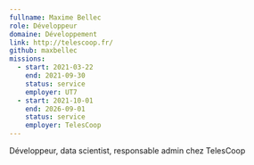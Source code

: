 ```yaml
---
fullname: Maxime Bellec
role: Développeur
domaine: Développement
link: http://telescoop.fr/
github: maxbellec
missions:
  - start: 2021-03-22
    end: 2021-09-30
    status: service
    employer: UT7
  - start: 2021-10-01
    end: 2026-09-01
    status: service
    employer: TelesCoop
---
```

Développeur, data scientist, responsable admin chez TelesCoop
